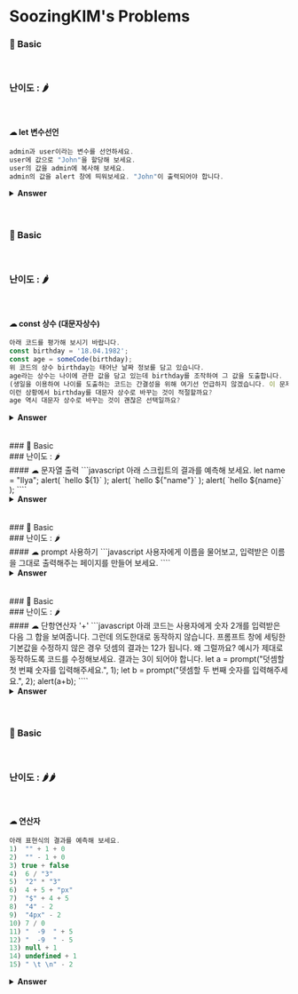 # SoozingKIM's Problems

### 🎁 Basic

 <br>

### 난이도 : 🌶

 <br>

#### ☁︎ let 변수선언

```javascript
admin과 user이라는 변수를 선언하세요.
user에 값으로 "John"을 할당해 보세요.
user의 값을 admin에 복사해 보세요.
admin의 값을 alert 창에 띄워보세요. "John"이 출력되어야 합니다.
```

 <details><summary><b>Answer</b></summary>
 <p>

```javascript
let admin, user;
user = "John";
admin = user;
alert(user);
```

 </p>
 </details>
 <br>
 <br>

### 🎁 Basic

 <br>

### 난이도 : 🌶

 <br>

#### ☁︎ const 상수 (대문자상수)

```javascript
아래 코드를 평가해 보시기 바랍니다.
const birthday = '18.04.1982';
const age = someCode(birthday);
위 코드의 상수 birthday는 태어난 날짜 정보를 담고 있습니다.
age라는 상수는 나이에 관한 값을 담고 있는데 birthday를 조작하여 그 값을 도출합니다.
(생일을 이용하여 나이를 도출하는 코드는 간결성을 위해 여기선 언급하지 않겠습니다. 이 문제에서 해당 코드가 중요한 역할을 하지 않기도 합니다)
이런 상황에서 birthday를 대문자 상수로 바꾸는 것이 적절할까요?
age 역시 대문자 상수로 바꾸는 것이 괜찮은 선택일까요?
```

 <details><summary><b>Answer</b></summary>
 <p>
  
 ```javascript
 BIRTHDAY는 괜찮지만, age는 소문자가 좋다.
 태어난 날짜는 변하지 않지만 나이는 매년 변하기 때문!
 ```
 </p>
 </details>
 <br>
 <br>
 ### 🎁 Basic
 <br>
 ### 난이도 : 🌶
 <br>
 #### ☁︎ 문자열 출력
 ```javascript
 아래 스크립트의 결과를 예측해 보세요.
 let name = "Ilya";
 alert( `hello ${1}` ); 
 alert( `hello ${"name"}` ); 
 alert( `hello ${name}` ); 
 ````
 <details><summary><b>Answer</b></summary>
 <p>
  
 ```javascript
 hello 1
 hello name
 hello Ilya
 => `` (백틱) 안에 있는 문자열에 ${}를 이용해 속에 변수명을 넣으면 변수가 가지고 있는 값을 출력한다.
 ```
 </p>
 </details>
 <br>
 <br>
 ### 🎁 Basic
 <br>
 ### 난이도 : 🌶
 <br>
 #### ☁︎ prompt 사용하기
 ```javascript
 사용자에게 이름을 물어보고, 입력받은 이름을 그대로 출력해주는 페이지를 만들어 보세요.
 ````
 <details><summary><b>Answer</b></summary>
 <p>
  
 ```javascript
 let user = prompt('사용자의 이름을 입력해주세요.','');
 alert( `입력된 이름은 '${user}' 입니다.`);
 => prompt 는 사용자가 입력한 값을 문자열로 반환하기 때문에 그걸 담아줄 변수와 함께 사용한다.
 ```
 </p>
 </details>
 <br>
 <br>
 ### 🎁 Basic
 <br>
 ### 난이도 : 🌶
 <br>
 #### ☁︎ 단항연산자 '+'
 ```javascript
 아래 코드는 사용자에게 숫자 2개를 입력받은 다음 그 합을 보여줍니다.
 그런데 의도한대로 동작하지 않습니다. 
 프롬프트 창에 세팅한 기본값을 수정하지 않은 경우 덧셈의 결과는 12가 됩니다.
 왜 그럴까요? 예시가 제대로 동작하도록 코드를 수정해보세요. 결과는 3이 되어야 합니다.
 let a = prompt("덧셈할 첫 번쨰 숫자를 입력해주세요.", 1);
 let b = prompt("뎃셈할 두 번째 숫자를 입력해주세요.", 2);
 alert(a+b);
 ````
 <details><summary><b>Answer</b></summary>
 <p>
  
 ```javascript
 입력된 1 과 2 는 문자열로 인식이 된다. 따라서 1+2 는 12 가 되어 출력이 된 것이다.
 이것을 숫자형으로 변환시키기 위해서는 '+' 단항연산자를 이용한 두 가지 방법이 존재한다.
 첫번째)
 let a = prompt("덧셈할 첫 번쨰 숫자를 입력해주세요.", 1);
 let b = prompt("뎃셈할 두 번째 숫자를 입력해주세요.", 2);
 alert(+a + +b);
 두번째)
 let a = +prompt("덧셈할 첫 번쨰 숫자를 입력해주세요.", 1);
 let b = +prompt("뎃셈할 두 번째 숫자를 입력해주세요.", 2);
 alert(a+b);
 ```

 </p>
 </details>
 <br>
 <br>

### 🎁 Basic

 <br>

### 난이도 : 🌶🌶

 <br>

#### ☁︎ 연산자

```javascript
아래 표현식의 결과를 예측해 보세요.
1)  "" + 1 + 0
2)  "" - 1 + 0
3) true + false
4)  6 / "3"
5)  "2" * "3"
6)  4 + 5 + "px"
7)  "$" + 4 + 5
8)  "4" - 2
9)  "4px" - 2
10) 7 / 0
11) "  -9  " + 5
12) "  -9  " - 5
13) null + 1
14) undefined + 1
15) " \t \n" - 2
```

 <details><summary><b>Answer</b></summary>
 <p>

```javascript
1)  10      ""은 빈 문자열로 취급되고, 문자열 + 숫자가 되면 숫자는 문자 취급을 받는다.
2)  -1      ""은 문자열인데 숫자 0으로 변황된다.
3)  1       참:1 / 거짓:0
4)  2       +를 제외한 산술 연산자는 피연산자가 숫자형이 아닌경우 숫자형으로 바꿈.
5)  6       +를 제외한 산술 연산자는 피연산자가 숫자형이 아닌경우 숫자형으로 바꿈.
6)  9px     문자열 더하기
7)  $45     문자열 더하기
8)  2       +를 제외한 산술 연산자는 피연산자가 숫자형이 아닌경우 숫자형으로 바꿈.
9)  NaN     "4px"을 숫자로 변환할 수 없기 때문에 NaN.
10) Infinty 산술 연산
11)  -9 5   문자열 더하기
12) -14     문자열이 숫자형으로 변하면 앞뒤 공백이 삭제된다.
13) 1       null은 숫자형 변환시 0.
14) NaN     undefined는 숫자형 변환시 NaN.
15) -2      문자열이 숫자형으로 변하면 앞뒤 공백이 삭제되는데, 공백만드는 문자열이 삭제되어 ""로 인식되고 이것이 0으로 인식된다.
```

 </p>
 </details>
 <br>
 <br>

